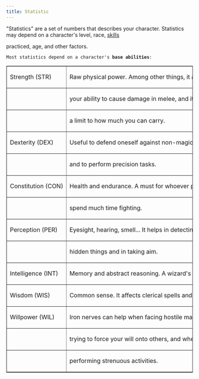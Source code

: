 ```yaml
---
title: Statistic
---
```


"Statistics" are a set of numbers that describes your character.
Statistics may depend on a character's level, race,
<a href="help-body.php?subject=skills.html">skills</a>

practiced, age, and other factors.

`Most statistics depend on a character's `<B>`base abilities`</B>`: `



<TABLE BORDER UNITS=relative WIDTH="96%" COLSPEC=L26.67,L73.33>
<TR>
<TD ALIGN=left>

Strength (STR)

</TD>
<TD ALIGN=left>

Raw physical power. Among other things, it affects

</TD>
</TR>
<TR>
<TD ALIGN=left>
</TD>
<TD ALIGN=left>

your ability to cause damage in melee, and it sets

</TD>
</TR>
<TR>
<TD ALIGN=left>
</TD>
<TD ALIGN=left>

a limit to how much you can carry.

</TD>
</TR>
<TR>
<TD ALIGN=left>

Dexterity (DEX)

</TD>
<TD ALIGN=left>

Useful to defend oneself against non-magical damage,

</TD>
</TR>
<TR>
<TD ALIGN=left>
</TD>
<TD ALIGN=left>

and to perform precision tasks.

</TD>
</TR>
<TR>
<TD ALIGN=left>

Constitution (CON)

</TD>
<TD ALIGN=left>

Health and endurance. A must for whoever plans to

</TD>
</TR>
<TR>
<TD ALIGN=left>
</TD>
<TD ALIGN=left>

spend much time fighting.

</TD>
</TR>
<TR>
<TD ALIGN=left>

Perception (PER)

</TD>
<TD ALIGN=left>

Eyesight, hearing, smell... It helps in detecting

</TD>
</TR>
<TR>
<TD ALIGN=left>
</TD>
<TD ALIGN=left>

hidden things and in taking aim.

</TD>
</TR>
<TR>
<TD ALIGN=left>

Intelligence (INT)

</TD>
<TD ALIGN=left>

Memory and abstract reasoning. A wizard's best friend.

</TD>
</TR>
<TR>
<TD ALIGN=left>

Wisdom (WIS)

</TD>
<TD ALIGN=left>

Common sense. It affects clerical spells and herblore.

</TD>
</TR>
<TR>
<TD ALIGN=left>

Willpower (WIL)

</TD>
<TD ALIGN=left>

Iron nerves can help when facing hostile magic, when

</TD>
</TR>
<TR>
<TD ALIGN=left>
</TD>
<TD ALIGN=left>

trying to force your will onto others, and when

</TD>
</TR>
<TR>
<TD ALIGN=left>
</TD>
<TD ALIGN=left>

performing strenuous activities.

</TD>
</TR>
</TABLE>